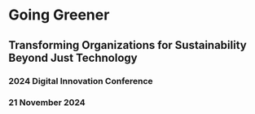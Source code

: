 # Going Greener
## Transforming Organizations for Sustainability Beyond Just Technology
### 2024 Digital Innovation Conference

### 21 November 2024

